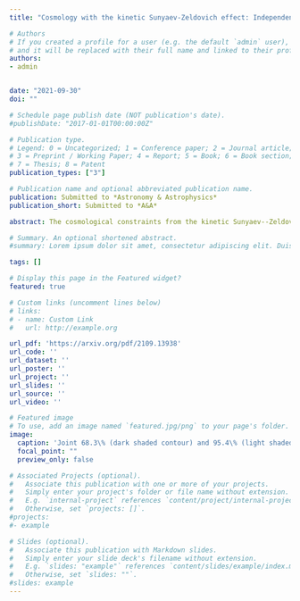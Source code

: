 ```yaml
---
title: "Cosmology with the kinetic Sunyaev-Zeldovich effect: Independent of the optical depth and sigma 8"

# Authors
# If you created a profile for a user (e.g. the default `admin` user), write the username (folder name) here 
# and it will be replaced with their full name and linked to their profile.
authors:
- admin


date: "2021-09-30"
doi: "" 

# Schedule page publish date (NOT publication's date).
#publishDate: "2017-01-01T00:00:00Z"

# Publication type.
# Legend: 0 = Uncategorized; 1 = Conference paper; 2 = Journal article;
# 3 = Preprint / Working Paper; 4 = Report; 5 = Book; 6 = Book section;
# 7 = Thesis; 8 = Patent
publication_types: ["3"]

# Publication name and optional abbreviated publication name.
publication: Submitted to *Astronomy & Astrophysics*
publication_short: Submitted to *A&A*

abstract: The cosmological constraints from the kinetic Sunyaev--Zeldovich experiments are degenerate with the optical depth measurement, which is commonly known as the optical-depth degeneracy. In this work, we introduce a new statistic based on the first moment of relative velocity between pairs in a triplet, which is capable of constraining cosmological parameters independent of the optical depth, and sigma 8. Using 22,000 $N$-body simulations from the Quijote suite, we quantify the information content in the new statistic using Fisher matrix forecast. We find that it is able to obtain strong constraints on the cosmological parameters, particularly on the summed neutrino mass. The constraints have a factor of 6.2--12.9, and 2.3--5.7 improvement on all cosmological model parameters when compared to those obtained from the mean pairwise velocity, and the redshift-space halo power spectrum, respectively. Thus the new statistic paves a way forward to constrain cosmological parameters independent of the optical depth and sigma 8 using data from future kinetic Sunyaev--Zeldovich experiments alone.

# Summary. An optional shortened abstract.
#summary: Lorem ipsum dolor sit amet, consectetur adipiscing elit. Duis posuere tellus ac convallis placerat. Proin tincidunt magna sed ex sollicitudin condimentum.

tags: []

# Display this page in the Featured widget?
featured: true

# Custom links (uncomment lines below)
# links:
# - name: Custom Link
#   url: http://example.org

url_pdf: 'https://arxiv.org/pdf/2109.13938'
url_code: ''
url_dataset: ''
url_poster: ''
url_project: ''
url_slides: ''
url_source: ''
url_video: ''

# Featured image
# To use, add an image named `featured.jpg/png` to your page's folder. 
image:
  caption: 'Joint 68.3\% (dark shaded contour) and 95.4\% (light shaded contour) credible region for all the pairs of model parameters at $z=0$.'
  focal_point: ""
  preview_only: false

# Associated Projects (optional).
#   Associate this publication with one or more of your projects.
#   Simply enter your project's folder or file name without extension.
#   E.g. `internal-project` references `content/project/internal-project/index.md`.
#   Otherwise, set `projects: []`.
#projects:
#- example

# Slides (optional).
#   Associate this publication with Markdown slides.
#   Simply enter your slide deck's filename without extension.
#   E.g. `slides: "example"` references `content/slides/example/index.md`.
#   Otherwise, set `slides: ""`.
#slides: example
---
```

